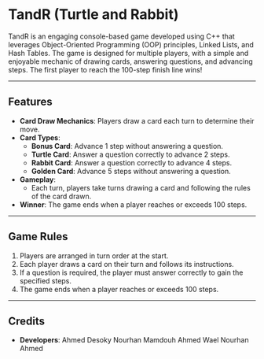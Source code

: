 # TandR (Turtle and Rabbit)

TandR is an engaging console-based game developed using C++ that leverages Object-Oriented Programming (OOP) principles, Linked Lists, and Hash Tables. The game is designed for multiple players, with a simple and enjoyable mechanic of drawing cards, answering questions, and advancing steps. The first player to reach the 100-step finish line wins!

---

## Features

- **Card Draw Mechanics**: Players draw a card each turn to determine their move.
- **Card Types**:
  - **Bonus Card**: Advance 1 step without answering a question.
  - **Turtle Card**: Answer a question correctly to advance 2 steps.
  - **Rabbit Card**: Answer a question correctly to advance 4 steps.
  - **Golden Card**: Advance 5 steps without answering a question.
- **Gameplay**:
  - Each turn, players take turns drawing a card and following the rules of the card drawn.
- **Winner**: The game ends when a player reaches or exceeds 100 steps.

---

## Game Rules

1. Players are arranged in turn order at the start.
2. Each player draws a card on their turn and follows its instructions.
3. If a question is required, the player must answer correctly to gain the specified steps.
4. The game ends when a player reaches or exceeds 100 steps.

---

## Credits

- **Developers**: Ahmed Desoky
                  Nourhan Mamdouh
                  Ahmed Wael
                  Nourhan Ahmed
